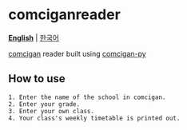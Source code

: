# comciganreader

[**English**](./README.md)  |  [한국어](./README.ko.md)

[comcigan](http://컴시간학생.kr)  reader built using [comcigan-py](http://github.com/Team-IF/comcigan-py)

## How to use
```
1. Enter the name of the school in comcigan.
2. Enter your grade.
3. Enter your own class.
4. Your class's weekly timetable is printed out.
```